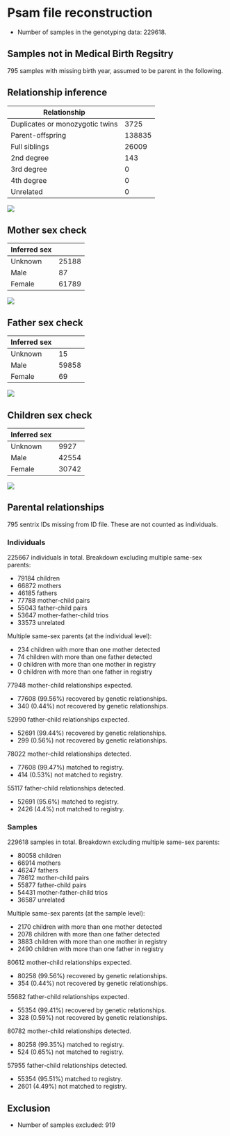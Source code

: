 # Psam file reconstruction
- Number of samples in the genotyping data: 229618.
## Samples not in Medical Birth Regsitry
795 samples with missing birth year, assumed to be parent in the following.
## Relationship inference
| Relationship |   |
| ------------ | - |
| Duplicates or monozygotic twins| 3725 |
| Parent-offspring| 138835 |
| Full siblings| 26009 |
| 2nd degree| 143 |
| 3rd degree| 0 |
| 4th degree| 0 |
| Unrelated| 0 |

![](mod8_psam_reconstruction/ibd_plot.png)
## Mother sex check
| Inferred sex |   |
| ------------ | - |
| Unknown | 25188 |
| Male | 87 |
| Female | 61789 |

![](mod8_psam_reconstruction/mother_sex_plot.png)
## Father sex check
| Inferred sex |   |
| ------------ | - |
| Unknown | 15 |
| Male | 59858 |
| Female | 69 |

![](mod8_psam_reconstruction/father_sex_plot.png)
## Children sex check
| Inferred sex |   |
| ------------ | - |
| Unknown | 9927 |
| Male | 42554 |
| Female | 30742 |

![](mod8_psam_reconstruction/children_sex_plot.png)
## Parental relationships
795 sentrix IDs missing from ID file. These are not counted as individuals.
###  Individuals
225667 individuals in total. Breakdown excluding multiple same-sex parents:
 -  79184 children
 -  66872 mothers
 -  46185 fathers
 -  77788 mother-child pairs
 -  55043 father-child pairs
 -  53647 mother-father-child trios
 -  33573 unrelated

Multiple same-sex parents (at the individual level):
 -  234 children with more than one mother detected
 -  74 children with more than one father detected
 -  0 children with more than one mother in registry
 -  0 children with more than one father in registry

77948 mother-child relationships expected.
- 77608 (99.56%) recovered by genetic relationships.
- 340 (0.44%) not recovered by genetic relationships.


52990 father-child relationships expected.
- 52691 (99.44%) recovered by genetic relationships.
- 299 (0.56%) not recovered by genetic relationships.


78022 mother-child relationships detected.
- 77608 (99.47%) matched to registry.
- 414 (0.53%) not matched to registry.


55117 father-child relationships detected.
- 52691 (95.6%) matched to registry.
- 2426 (4.4%) not matched to registry.


###  Samples
229618 samples in total. Breakdown excluding multiple same-sex parents:
 -  80058 children
 -  66914 mothers
 -  46247 fathers
 -  78612 mother-child pairs
 -  55877 father-child pairs
 -  54431 mother-father-child trios
 -  36587 unrelated

Multiple same-sex parents (at the sample level):
 -  2170 children with more than one mother detected
 -  2078 children with more than one father detected
 -  3883 children with more than one mother in registry
 -  2490 children with more than one father in registry

80612 mother-child relationships expected.
- 80258 (99.56%) recovered by genetic relationships.
- 354 (0.44%) not recovered by genetic relationships.


55682 father-child relationships expected.
- 55354 (99.41%) recovered by genetic relationships.
- 328 (0.59%) not recovered by genetic relationships.


80782 mother-child relationships detected.
- 80258 (99.35%) matched to registry.
- 524 (0.65%) not matched to registry.


57955 father-child relationships detected.
- 55354 (95.51%) matched to registry.
- 2601 (4.49%) not matched to registry.


## Exclusion
- Number of samples excluded: 919
